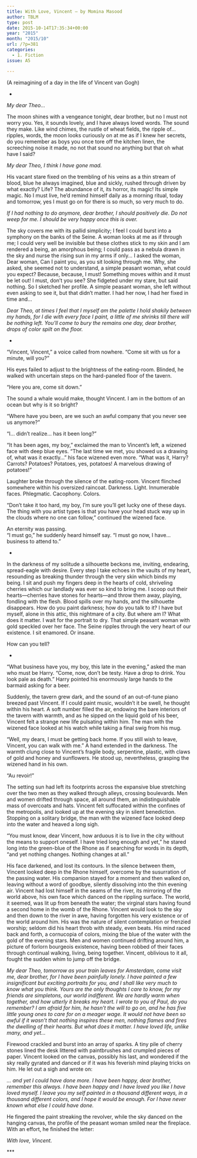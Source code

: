 ```yaml
---
title: With Love, Vincent – by Momina Masood
author: TBLM
type: post
date: 2015-10-14T17:35:34+00:00
year: "2015"
month: "2015/10"
url: /?p=381
categories:
  - 1. Fiction
issue: A5

---
```

(A reimagining of a day in the life of Vincent van Gogh)

*

_My dear Theo…_

The moon shines with a vengeance tonight, dear brother, but no I must not worry you. Yes, it sounds lovely, and I have always loved words. The sound they make. Like wind chimes, the rustle of wheat fields, the ripple of… ripples, words, the moon looks curiously on at me as if I knew her secrets, do you remember as boys you once tore off the kitchen linen, the screeching noise it made, no not that sound no anything but that oh what have I said?

_My dear Theo, I think I have gone mad._

His vacant stare fixed on the trembling of his veins as a thin stream of blood, blue he always imagined, blue and sickly, rushed through driven by what exactly? Life? The abundance of it, its horror, its magic! Its simple magic. No I must live, he’d remind himself daily as a morning ritual, today and tomorrow, yes I must go on for there is so much, so very much to do.

_If I had nothing to do anymore, dear brother, I should positively die. Do not weep for me. I should be very happy once this is over._

The sky covers me with its pallid simplicity; I feel I could burst into a symphony on the banks of the Seine. A woman looks at me as if through me; I could very well be invisible but these clothes stick to my skin and I am rendered a being, an amorphous being; I could pass as a nebula drawn in the sky and nurse the rising sun in my arms if only… I asked the woman, Dear woman, Can I paint you, as you sit looking through me. Why, she asked, she seemed not to understand, a simple peasant woman, what could you expect? Because, because, I must! Something moves within and it must be let out! I must, don’t you see? She fidgeted under my stare, but said nothing. So I sketched her profile. A simple peasant woman, she left without even asking to see it, but that didn’t matter. I had her now, I had her fixed in time and…

_Dear Theo, at times I feel that I myself am the palette I hold shakily between my hands, for I die with every face I paint, a little of me shrinks till there will be nothing left. You’ll come to bury the remains one day, dear brother, drops of color spilt on the floor._

*

“Vincent, Vincent,” a voice called from nowhere. “Come sit with us for a minute, will you?”

His eyes failed to adjust to the brightness of the eating-room. Blinded, he walked with uncertain steps on the hard-paneled floor of the tavern.

“Here you are, come sit down.”

The sound a whale would make, thought Vincent. I am in the bottom of an ocean but why is it so bright?

“Where have you been, are we such an awful company that you never see us anymore?”

“I… didn’t realize… has it been long?”

“It has been ages, my boy,” exclaimed the man to Vincent’s left, a wizened face with deep blue eyes. “The last time we met, you showed us a drawing of, what was it exactly…” his face wizened even more. “What was it, Harry? Carrots? Potatoes? Potatoes, yes, potatoes! A marvelous drawing of potatoes!”

Laughter broke through the silence of the eating-room. Vincent flinched somewhere within his oversized raincoat. Darkness. Light. Innumerable faces. Phlegmatic. Cacophony. Colors.

“Don’t take it too hard, my boy, I’m sure you’ll get lucky one of these days. The thing with you artist types is that you have your head stuck way up in the clouds where no one can follow,” continued the wizened face.

An eternity was passing.  
“I must go,” he suddenly heard himself say. “I must go now, I have… business to attend to.”

*

In the darkness of my solitude a silhouette beckons me, inviting, endearing, spread-eagle with desire. Every step I take echoes in the vaults of my heart, resounding as breaking thunder through the very skin which binds my being. I sit and push my fingers deep in the hearts of cold, shriveling cherries which our landlady was ever so kind to bring me. I scoop out their hearts—cherries have stones for hearts—and throw them away, playing, fondling with the flesh. Blood spills over my hands, and the silhouette disappears. How do you paint darkness; how do you talk to it? I have but myself, alone in this attic, this nightmare of a city. But where am I? What does it matter. I wait for the portrait to dry. That simple peasant woman with gold speckled over her face. The Seine ripples through the very heart of our existence. I sit enamored. Or insane.

How can you tell?

*

“What business have you, my boy, this late in the evening,” asked the man who must be Harry. “Come, now, don’t be testy. Have a drop to drink. You look pale as death.” Harry pointed his enormously large hands to the barmaid asking for a beer.

Suddenly, the tavern grew dark, and the sound of an out-of-tune piano breezed past Vincent. If I could paint music, wouldn’t it be swell, he thought within his heart. A soft number filled the air, endowing the bare interiors of the tavern with warmth, and as he sipped on the liquid gold of his beer, Vincent felt a strange new life pulsating within him. The man with the wizened face looked at his watch while taking a final swig from his mug.

“Well, my dears, I must be getting back home. If you still wish to leave, Vincent, you can walk with me.” A hand extended in the darkness. The warmth clung close to Vincent’s fragile body, serpentine, plastic, with claws of gold and honey and sunflowers. He stood up, nevertheless, grasping the wizened hand in his own.

“Au revoir!”

The setting sun had left its footprints across the expansive blue stretching over the two men as they walked through alleys, crossing boulevards. Men and women drifted through space, all around them, an indistinguishable mass of overcoats and hats. Vincent felt suffocated within the confines of the metropolis, and looked up at the evening sky in silent benediction. Stopping on a solitary bridge, the man with the wizened face looked deep into the water and heaved a long sigh.

“You must know, dear Vincent, how arduous it is to live in the city without the means to support oneself. I have tried long enough and yet,” he stared long into the green-blue of the Rhone as if searching for words in its depth, “and yet nothing changes. Nothing changes at all.”

His face darkened, and lost its contours. In the silence between them, Vincent looked deep in the Rhone himself, overcome by the susurration of the passing water. His companion stayed for a moment and then walked on, leaving without a word of goodbye, silently dissolving into the thin evening air. Vincent had lost himself in the seams of the river, its mirroring of the world above, his own face which danced on the rippling surface. The world, it seemed, was lit up from beneath the water; the virginal stars having found a second home in the womb of the Rhone. Vincent would look to the sky and then down to the river in awe, having forgotten his very existence or of the world around him. His was the nature of silent contemplation or frenzied worship; seldom did his heart throb with steady, even beats. His mind raced back and forth, a cornucopia of colors, mixing the blue of the water with the gold of the evening stars. Men and women continued drifting around him, a picture of forlorn bourgeois existence, having been robbed of their faces through continual walking, living, being together. Vincent, oblivious to it all, fought the sudden whim to jump off the bridge.

_My dear Theo, tomorrow as your train leaves for Amsterdam, come visit me, dear brother, for I have been painfully lonely. I have painted a few insignificant but exciting portraits for you, and I shall like very much to know what you think. Yours are the only thoughts I care to know, for my friends are simpletons, our world indifferent. We are hardly warm when together, and how utterly it breaks my heart. I wrote to you of Paul, do you remember? I am afraid for him, he hasn’t the will to go on, and he has five little young ones to care for on a meager wage. It would not have been so awful if it wasn’t that nothing inspires these men, nothing flames and fires the dwelling of their hearts. But what does it matter. I have loved life, unlike many, and yet…_

Firewood crackled and burst into an array of sparks. A tiny pile of cherry stones lined the desk littered with paintbrushes and crumpled pieces of paper. Vincent looked on the canvas, possibly his last, and wondered if the sky really gyrated and danced or if it was his feverish mind playing tricks on him. He let out a sigh and wrote on:

_… and yet I could have done more. I have been happy, dear brother, remember this always. I have been happy and I have loved you like I have loved myself. I leave you my self painted in a thousand different ways, in a thousand different colors, and I hope it would be enough. For I have never known what else I could have done._

He fingered the paint streaking the revolver, while the sky danced on the hanging canvas, the profile of the peasant woman smiled near the fireplace. With an effort, he finished the letter:

_With love, Vincent._

\***